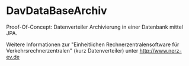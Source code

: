 DavDataBaseArchiv
=================

Proof-Of-Concept: Datenverteiler Archivierung in einer Datenbank mittel JPA.

Weitere Informationen zur "Einheitlichen Rechnerzentralensoftware für Verkehrsrechnerzentralen" (kurz Datenverteiler) 
unter http://www.nerz-ev.de
